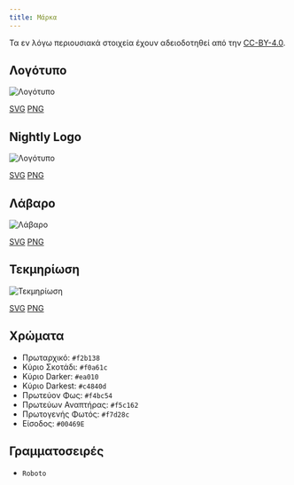 ```yaml
---
title: Μάρκα
---
```


Τα εν λόγω περιουσιακά στοιχεία έχουν αδειοδοτηθεί από την [CC-BY-4.0](https://github.com/LinwoodDev/Butterfly/blob/develop/BRANDING_LICENSE).

## Λογότυπο

![Λογότυπο](/img/logo.svg)

[SVG](/img/logo.svg) [PNG](/img/logo.png)

## Nightly Logo

![Λογότυπο](/img/nightly.svg)

[SVG](/img/nightly.svg) [PNG](/img/nightly.png)

## Λάβαρο

![Λάβαρο](/img/banner.svg)

[SVG](/img/banner.svg) [PNG](/img/banner.png)

## Τεκμηρίωση

![Τεκμηρίωση](/img/docs.svg)

[SVG](/img/docs.svg) [PNG](/img/docs.png)

## Χρώματα

* Πρωταρχικό: `#f2b138`
* Κύριο Σκοτάδι: `#f0a61c`
* Κύριο Darker: `#ea010`
* Κύριο Darkest: `#c4840d`
* Πρωτεύον Φως: `#f4bc54`
* Πρωτεύων Αναπτήρας: `#f5c162`
* Πρωτογενής Φωτός: `#f7d28c`
* Είσοδος: `#00469E`

## Γραμματοσειρές

* `Roboto`
